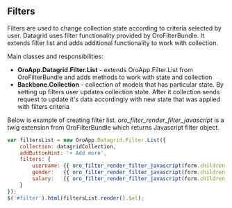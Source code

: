 Filters
-------

Filters are used to change collection state according to criteria selected by user. Datagrid uses filter functionality provided by OroFilterBundle. It extends filter list and adds additional functionality to work with collection.

Main classes and responsibilities:

* **OroApp.Datagrid.Filter.List** - extends OroApp.Filter.List from OroFilterBundle and adds methods to work with state and collection
* **Backbone.Collection** - collection of models that has particular state. By setting up filters user updates collection state. After it collection sends request to update it's data accordingly with new state that was applied with filters criteria

Below is example of creating filter list. *oro\_filter\_render\_filter\_javascript* is a twig extension from OroFilterBundle which returns Javascript filter object.
``` javascript
var filtersList = new OroApp.Datagrid.Filter.List({
    collection: datagridCollection,
    addButtonHint: '+ Add more',
    filters: {
        username: {{ oro_filter_render_filter_javascript(form.children.username) }},
        gender:   {{ oro_filter_render_filter_javascript(form.children.gender) }},
        salary:   {{ oro_filter_render_filter_javascript(form.children.salary) }}
    }
});
$('#filter').html(filtersList.render().$el);
```
